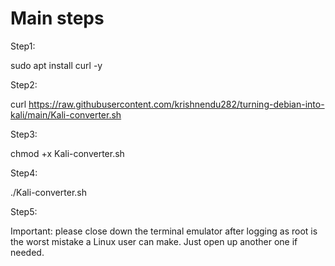 # Main steps

Step1:

sudo apt install curl -y

Step2:

curl https://raw.githubusercontent.com/krishnendu282/turning-debian-into-kali/main/Kali-converter.sh

Step3:

chmod +x Kali-converter.sh

Step4:

./Kali-converter.sh

Step5:

Important: please close down the terminal emulator after logging as root is the worst mistake a Linux user can make.
Just open up another one if needed.
